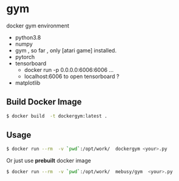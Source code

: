 # gym

docker gym environment

- python3.8
- numpy
- gym , so far , only [atari game] installed.
- pytorch
- tensorboard
  - docker run -p 0.0.0.0:6006:6006 ...
  - localhost:6006 to open tensorboard ?
- matplotlib


## Build Docker Image

```bash
$ docker build  -t dockergym:latest .
```

## Usage

```bash
$ docker run --rm  -v `pwd`:/opt/work/  dockergym <your>.py
```

Or just use **prebuilt** docker image

```bash
$ docker run --rm  -v `pwd`:/opt/work/  mebusy/gym  <your>.py
```


